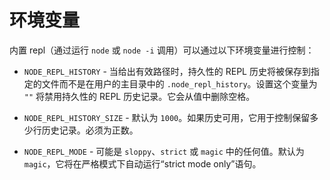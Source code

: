# 环境变量

内置 repl（通过运行 `node` 或 `node -i` 调用）可以通过以下环境变量进行控制：

* `NODE_REPL_HISTORY` - 当给出有效路径时，持久性的 REPL 历史将被保存到指定的文件而不是在用户的主目录中的 `.node_repl_history`。设置这个变量为 `""` 将禁用持久性的 REPL 历史记录。它会从值中删除空格。

* `NODE_REPL_HISTORY_SIZE` - 默认为 `1000`。如果历史可用，它用于控制保留多少行历史记录。必须为正数。

* `NODE_REPL_MODE` - 可能是 `sloppy`、`strict` 或 `magic` 中的任何值。默认为 `magic`，它将在严格模式下自动运行“strict mode only”语句。